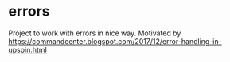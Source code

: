 # errors
Project to work with errors in nice way. Motivated by https://commandcenter.blogspot.com/2017/12/error-handling-in-upspin.html
